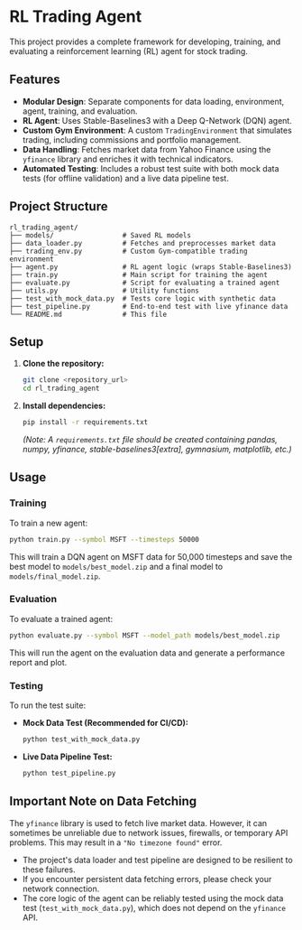 # RL Trading Agent

This project provides a complete framework for developing, training, and evaluating a reinforcement learning (RL) agent for stock trading.

## Features

- **Modular Design**: Separate components for data loading, environment, agent, training, and evaluation.
- **RL Agent**: Uses Stable-Baselines3 with a Deep Q-Network (DQN) agent.
- **Custom Gym Environment**: A custom `TradingEnvironment` that simulates trading, including commissions and portfolio management.
- **Data Handling**: Fetches market data from Yahoo Finance using the `yfinance` library and enriches it with technical indicators.
- **Automated Testing**: Includes a robust test suite with both mock data tests (for offline validation) and a live data pipeline test.

## Project Structure

```
rl_trading_agent/
├── models/                 # Saved RL models
├── data_loader.py          # Fetches and preprocesses market data
├── trading_env.py          # Custom Gym-compatible trading environment
├── agent.py                # RL agent logic (wraps Stable-Baselines3)
├── train.py                # Main script for training the agent
├── evaluate.py             # Script for evaluating a trained agent
├── utils.py                # Utility functions
├── test_with_mock_data.py  # Tests core logic with synthetic data
├── test_pipeline.py        # End-to-end test with live yfinance data
└── README.md               # This file
```

## Setup

1.  **Clone the repository:**
    ```bash
    git clone <repository_url>
    cd rl_trading_agent
    ```

2.  **Install dependencies:**
    ```bash
    pip install -r requirements.txt
    ```
    *(Note: A `requirements.txt` file should be created containing pandas, numpy, yfinance, stable-baselines3[extra], gymnasium, matplotlib, etc.)*

## Usage

### Training

To train a new agent:
```bash
python train.py --symbol MSFT --timesteps 50000
```
This will train a DQN agent on MSFT data for 50,000 timesteps and save the best model to `models/best_model.zip` and a final model to `models/final_model.zip`.

### Evaluation

To evaluate a trained agent:
```bash
python evaluate.py --symbol MSFT --model_path models/best_model.zip
```
This will run the agent on the evaluation data and generate a performance report and plot.

### Testing

To run the test suite:

-   **Mock Data Test (Recommended for CI/CD):**
    ```bash
    python test_with_mock_data.py
    ```
-   **Live Data Pipeline Test:**
    ```bash
    python test_pipeline.py
    ```

## Important Note on Data Fetching

The `yfinance` library is used to fetch live market data. However, it can sometimes be unreliable due to network issues, firewalls, or temporary API problems. This may result in a `"No timezone found"` error.

-   The project's data loader and test pipeline are designed to be resilient to these failures.
-   If you encounter persistent data fetching errors, please check your network connection.
-   The core logic of the agent can be reliably tested using the mock data test (`test_with_mock_data.py`), which does not depend on the `yfinance` API.

